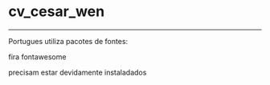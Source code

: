 # cv_cesar_wen


---
Portugues
utiliza pacotes de fontes:

fira
fontawesome

precisam estar devidamente instaladados
